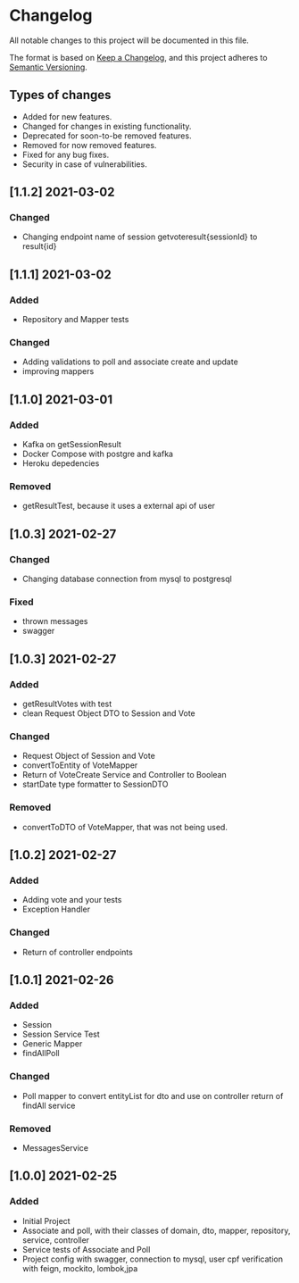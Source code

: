 # Changelog

All notable changes to this project will be documented in this file.

The format is based on [Keep a Changelog](https://keepachangelog.com/en/1.0.0/),
and this project adheres to [Semantic Versioning](https://semver.org/spec/v2.0.0.html).


## Types of changes

- Added for new features.
- Changed for changes in existing functionality.
- Deprecated for soon-to-be removed features.
- Removed for now removed features.
- Fixed for any bug fixes.
- Security in case of vulnerabilities.

## [1.1.2] 2021-03-02
### Changed
- Changing endpoint name of session getvoteresult{sessionId} to result{id}

## [1.1.1] 2021-03-02
### Added
- Repository and Mapper tests

### Changed
- Adding validations to poll and associate create and update
- improving mappers

## [1.1.0] 2021-03-01

### Added
- Kafka on getSessionResult
- Docker Compose with postgre and kafka
- Heroku depedencies

### Removed
- getResultTest, because it uses a external api of user

## [1.0.3] 2021-02-27

### Changed
- Changing database connection from mysql to postgresql

### Fixed
- thrown messages
- swagger

## [1.0.3] 2021-02-27

### Added
- getResultVotes with test
- clean Request Object DTO to Session and Vote

### Changed
- Request Object of Session and Vote
- convertToEntity of VoteMapper
- Return of VoteCreate Service and Controller to Boolean
- startDate type formatter to SessionDTO

### Removed
- convertToDTO of VoteMapper, that was not being used.

## [1.0.2] 2021-02-27

### Added
- Adding vote and your tests
- Exception Handler

### Changed  
- Return of controller endpoints

## [1.0.1] 2021-02-26

### Added
- Session
- Session Service Test
- Generic Mapper
- findAllPoll

### Changed
- Poll mapper to convert entityList for dto and use on controller return of findAll service

### Removed
- MessagesService

## [1.0.0] 2021-02-25

### Added
- Initial Project
- Associate and poll, 
  with their classes of domain, dto, mapper, repository, service, controller 
- Service tests of Associate and Poll
- Project config with swagger, connection to mysql, user cpf verification with feign, mockito, lombok,jpa